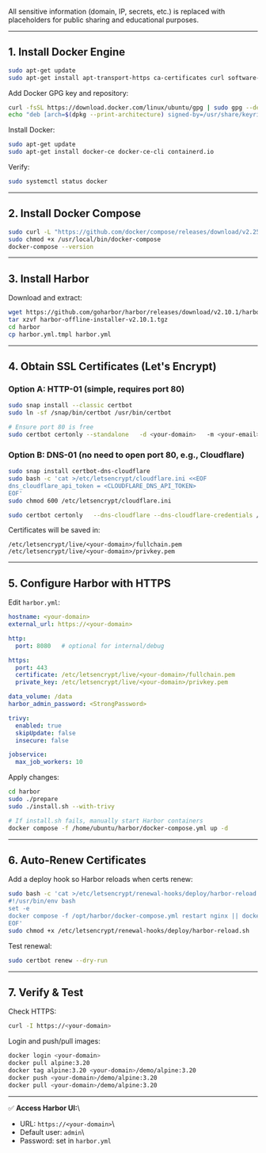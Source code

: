 All sensitive information (domain, IP, secrets, etc.) is replaced with placeholders for public sharing and educational purposes.

------------------------------------------------------------------------

## 1. Install Docker Engine

``` bash
sudo apt-get update
sudo apt-get install apt-transport-https ca-certificates curl software-properties-common
```

Add Docker GPG key and repository:

``` bash
curl -fsSL https://download.docker.com/linux/ubuntu/gpg | sudo gpg --dearmor -o /usr/share/keyrings/docker-archive-keyring.gpg
echo "deb [arch=$(dpkg --print-architecture) signed-by=/usr/share/keyrings/docker-archive-keyring.gpg] https://download.docker.com/linux/ubuntu $(lsb_release -cs) stable" | sudo tee /etc/apt/sources.list.d/docker.list > /dev/null
```

Install Docker:

``` bash
sudo apt-get update
sudo apt-get install docker-ce docker-ce-cli containerd.io
```

Verify:

``` bash
sudo systemctl status docker
```

------------------------------------------------------------------------

## 2. Install Docker Compose

``` bash
sudo curl -L "https://github.com/docker/compose/releases/download/v2.25.0/docker-compose-$(uname -s)-$(uname -m)" -o /usr/local/bin/docker-compose
sudo chmod +x /usr/local/bin/docker-compose
docker-compose --version
```

------------------------------------------------------------------------

## 3. Install Harbor

Download and extract:

``` bash
wget https://github.com/goharbor/harbor/releases/download/v2.10.1/harbor-offline-installer-v2.10.1.tgz
tar xzvf harbor-offline-installer-v2.10.1.tgz
cd harbor
cp harbor.yml.tmpl harbor.yml
```

------------------------------------------------------------------------

## 4. Obtain SSL Certificates (Let's Encrypt)

### Option A: HTTP-01 (simple, requires port 80)

``` bash
sudo snap install --classic certbot
sudo ln -sf /snap/bin/certbot /usr/bin/certbot

# Ensure port 80 is free
sudo certbot certonly --standalone   -d <your-domain>   -m <your-email> --agree-tos --no-eff-email   --key-type ecdsa --elliptic-curve secp384r1
```

### Option B: DNS-01 (no need to open port 80, e.g., Cloudflare)

``` bash
sudo snap install certbot-dns-cloudflare
sudo bash -c 'cat >/etc/letsencrypt/cloudflare.ini <<EOF
dns_cloudflare_api_token = <CLOUDFLARE_DNS_API_TOKEN>
EOF'
sudo chmod 600 /etc/letsencrypt/cloudflare.ini

sudo certbot certonly   --dns-cloudflare --dns-cloudflare-credentials /etc/letsencrypt/cloudflare.ini   -d <your-domain>   -m <your-email> --agree-tos --no-eff-email   --key-type ecdsa --elliptic-curve secp384r1
```

Certificates will be saved in:

    /etc/letsencrypt/live/<your-domain>/fullchain.pem
    /etc/letsencrypt/live/<your-domain>/privkey.pem

------------------------------------------------------------------------

## 5. Configure Harbor with HTTPS

Edit `harbor.yml`:

``` yaml
hostname: <your-domain>
external_url: https://<your-domain>

http:
  port: 8080   # optional for internal/debug

https:
  port: 443
  certificate: /etc/letsencrypt/live/<your-domain>/fullchain.pem
  private_key: /etc/letsencrypt/live/<your-domain>/privkey.pem

data_volume: /data
harbor_admin_password: <StrongPassword>

trivy:
  enabled: true
  skipUpdate: false
  insecure: false

jobservice:
  max_job_workers: 10
```

Apply changes:

``` bash
cd harbor
sudo ./prepare
sudo ./install.sh --with-trivy

# If install.sh fails, manually start Harbor containers
docker compose -f /home/ubuntu/harbor/docker-compose.yml up -d
```

------------------------------------------------------------------------

## 6. Auto-Renew Certificates

Add a deploy hook so Harbor reloads when certs renew:

``` bash
sudo bash -c 'cat >/etc/letsencrypt/renewal-hooks/deploy/harbor-reload.sh <<EOF
#!/usr/bin/env bash
set -e
docker compose -f /opt/harbor/docker-compose.yml restart nginx || docker restart nginx
EOF'
sudo chmod +x /etc/letsencrypt/renewal-hooks/deploy/harbor-reload.sh
```

Test renewal:

``` bash
sudo certbot renew --dry-run
```

------------------------------------------------------------------------

## 7. Verify & Test

Check HTTPS:

``` bash
curl -I https://<your-domain>
```

Login and push/pull images:

``` bash
docker login <your-domain>
docker pull alpine:3.20
docker tag alpine:3.20 <your-domain>/demo/alpine:3.20
docker push <your-domain>/demo/alpine:3.20
docker pull <your-domain>/demo/alpine:3.20
```

------------------------------------------------------------------------

✅ **Access Harbor UI:**\
- URL: `https://<your-domain>`\
- Default user: `admin`\
- Password: set in `harbor.yml`
